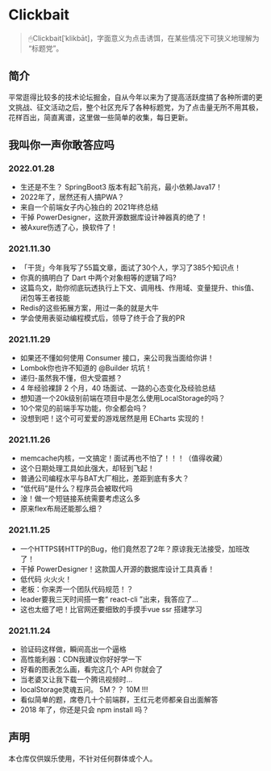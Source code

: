 # Clickbait

> 🖱Clickbait[ˈklikbāt]，字面意义为点击诱饵，在某些情况下可狭义地理解为 “标题党”。

## 简介

平常逛得比较多的技术论坛掘金，自从今年以来为了提高活跃度搞了各种所谓的更文挑战、征文活动之后，整个社区充斥了各种标题党，为了点击量无所不用其极，花样百出，简直离谱，这里做一些简单的收集，每日更新。

## 我叫你一声你敢答应吗

### 2022.01.28

- 生还是不生？ SpringBoot3 版本有起飞前兆，最小依赖Java17！
- 2022年了，居然还有人搞PWA？
- 来自一个前端女子内心独白的 2021年终总结
- 干掉 PowerDesigner，这款开源数据库设计神器真的绝了！
- 被Axure伤透了心，换软件了！

### 2021.11.30

- 「干货」今年我写了55篇文章，面试了30个人，学习了385个知识点！
- 你真的搞明白了 Dart 中两个对象相等的逻辑了吗?
- 这篇鸟文，助你彻底玩透执行上下文、调用栈、作用域、变量提升、this值、闭包等王者技能
- Redis的这些拓展方案，用过一条的就是大牛
- 学会使用表驱动编程模式后，领导了终于合了我的PR

### 2021.11.29

- 如果还不懂如何使用 Consumer 接口，来公司我当面给你讲！
- Lombok你也许不知道的 @Builder 坑坑！
- 递归-虽然我不懂，但大受震撼？
- 4 年经验裸辞 2 个月，40 场面试、一路的心态变化及经验总结
- 想知道一个20k级别前端在项目中是怎么使用LocalStorage的吗？
- 10个常见的前端手写功能，你全都会吗？
- 没想到吧！这个可可爱爱的游戏居然是用 ECharts 实现的！

### 2021.11.26

- memcache内核，一文搞定！面试再也不怕了！！！（值得收藏）
- 这个日期处理工具如此强大，却轻到飞起！
- 普通公司编程水平与BAT大厂相比，差距到底有多大？
- “低代码”是什么？程序员会被取代吗
- 淦！做一个短链接系统需要考虑这么多
- 原来flex布局还能那么细？

### 2021.11.25

- 一个HTTPS转HTTP的Bug，他们竟然忍了2年？原谅我无法接受，加班改了！
- 干掉 PowerDesigner！这款国人开源的数据库设计工具真香！
- 低代码 火火火！
- 老板：你来弄一个团队代码规范！？
- leader要我三天时间搭一套“ react-cli ”出来，我答应了...
- 这也太细了吧！比官网还要细致的手摸手vue ssr 搭建学习

### 2021.11.24

- 验证码这样做，瞬间高出一个逼格
- 高性能利器：CDN我建议你好好学一下
- 好看的图表怎么画，看完这几个 API 你就会了
- 当老婆又让我下载一个腾讯视频时...
- localStorage灵魂五问。 5M？？ 10M !!!
- 看似简单的题，席卷几十个前端群，王红元老师都亲自出面解答
- 2018 年了，你还是只会 npm install 吗？

## 声明

本仓库仅供娱乐使用，不针对任何群体或个人。

